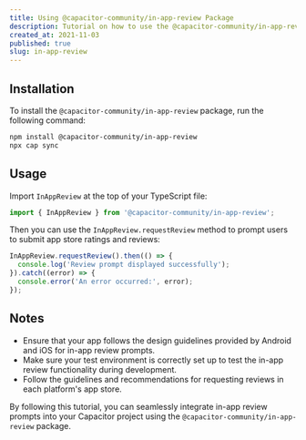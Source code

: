 ```yaml
---
title: Using @capacitor-community/in-app-review Package
description: Tutorial on how to use the @capacitor-community/in-app-review package in a Capacitor project to prompt users to submit app store ratings and reviews without leaving the app.
created_at: 2021-11-03
published: true
slug: in-app-review
---
```


## Installation

To install the `@capacitor-community/in-app-review` package, run the following command:

```bash
npm install @capacitor-community/in-app-review
npx cap sync
```

## Usage

Import `InAppReview` at the top of your TypeScript file:

```typescript
import { InAppReview } from '@capacitor-community/in-app-review';
```

Then you can use the `InAppReview.requestReview` method to prompt users to submit app store ratings and reviews:

```typescript
InAppReview.requestReview().then(() => {
  console.log('Review prompt displayed successfully');
}).catch((error) => {
  console.error('An error occurred:', error);
});
```

## Notes

- Ensure that your app follows the design guidelines provided by Android and iOS for in-app review prompts.
- Make sure your test environment is correctly set up to test the in-app review functionality during development.
- Follow the guidelines and recommendations for requesting reviews in each platform's app store.

By following this tutorial, you can seamlessly integrate in-app review prompts into your Capacitor project using the `@capacitor-community/in-app-review` package.
